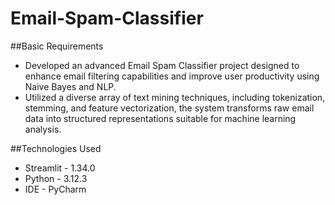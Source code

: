 # Email-Spam-Classifier

##Basic Requirements
* Developed an advanced Email Spam Classifier project designed to enhance email filtering capabilities and improve user productivity using Naive Bayes and NLP.
* Utilized a diverse array of text mining techniques, including tokenization, stemming, and feature vectorization, the system transforms raw email data into structured representations suitable for machine learning analysis.

##Technologies Used
* Streamlit - 1.34.0
* Python - 3.12.3
* IDE - PyCharm


